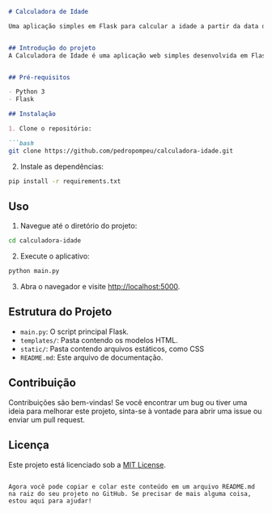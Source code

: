

```markdown
# Calculadora de Idade

Uma aplicação simples em Flask para calcular a idade a partir da data de nascimento.


## Introdução do projeto
A Calculadora de Idade é uma aplicação web simples desenvolvida em Flask que permite aos usuários calcular a idade com base na data de nascimento inserida. Este projeto serve como uma oportunidade para aprender Flask, um framework web em Python, e demonstra como construir uma aplicação web básica com funcionalidades de backend e frontend. A aplicação consiste em uma interface amigável onde os usuários podem inserir sua data de nascimento e obter instantaneamente sua idade em anos, meses e dias. Utilizando Python para a lógica de negócios, Flask para criar o servidor web e HTML para a estruturação da interface do usuário, este projeto é uma introdução prática ao desenvolvimento web com Flask. É uma ferramenta útil para qualquer pessoa que queira aprender Flask enquanto cria uma aplicação web funcional e útil.


## Pré-requisitos

- Python 3
- Flask

## Instalação

1. Clone o repositório:

```bash
git clone https://github.com/pedropompeu/calculadora-idade.git
```

2. Instale as dependências:

```bash
pip install -r requirements.txt
```

## Uso

1. Navegue até o diretório do projeto:

```bash
cd calculadora-idade
```

2. Execute o aplicativo:

```bash
python main.py
```

3. Abra o navegador e visite [http://localhost:5000](http://localhost:5000).

## Estrutura do Projeto

- `main.py`: O script principal Flask.
- `templates/`: Pasta contendo os modelos HTML.
- `static/`: Pasta contendo arquivos estáticos, como CSS 
- `README.md`: Este arquivo de documentação.

## Contribuição

Contribuições são bem-vindas! Se você encontrar um bug ou tiver uma ideia para melhorar este projeto, sinta-se à vontade para abrir uma issue ou enviar um pull request.

## Licença

Este projeto está licenciado sob a [MIT License](LICENSE).
```

Agora você pode copiar e colar este conteúdo em um arquivo README.md na raiz do seu projeto no GitHub. Se precisar de mais alguma coisa, estou aqui para ajudar!